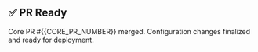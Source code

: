 ## ✅ PR Ready

Core PR #{{CORE_PR_NUMBER}} merged. Configuration changes finalized and ready for deployment.